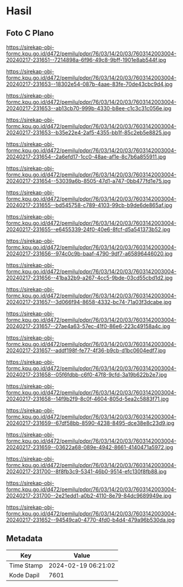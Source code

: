 # Hasil

## Foto C Plano

https://sirekap-obj-formc.kpu.go.id/d472/pemilu/pdpr/76/03/14/20/03/7603142003004-20240217-231651--7214898a-6f96-49c8-9bff-1901e8ab544f.jpg

https://sirekap-obj-formc.kpu.go.id/d472/pemilu/pdpr/76/03/14/20/03/7603142003004-20240217-231653--18302e54-087b-4aae-83fe-70de43cbc9d4.jpg

https://sirekap-obj-formc.kpu.go.id/d472/pemilu/pdpr/76/03/14/20/03/7603142003004-20240217-231653--ab13cb70-999b-4330-b8ee-c1c3c31c056e.jpg

https://sirekap-obj-formc.kpu.go.id/d472/pemilu/pdpr/76/03/14/20/03/7603142003004-20240217-231653--b35e22e4-2af5-4355-bb1f-85c2eb5e8825.jpg

https://sirekap-obj-formc.kpu.go.id/d472/pemilu/pdpr/76/03/14/20/03/7603142003004-20240217-231654--2a6efd17-1cc0-48ae-af1e-8c7b6a855911.jpg

https://sirekap-obj-formc.kpu.go.id/d472/pemilu/pdpr/76/03/14/20/03/7603142003004-20240217-231654--53039a6b-8505-47d1-a747-0bb477fd1e75.jpg

https://sirekap-obj-formc.kpu.go.id/d472/pemilu/pdpr/76/03/14/20/03/7603142003004-20240217-231655--bd545758-c789-4103-99cb-b9de6de865af.jpg

https://sirekap-obj-formc.kpu.go.id/d472/pemilu/pdpr/76/03/14/20/03/7603142003004-20240217-231655--e6455339-24f0-40e6-8fcf-d5a541373b52.jpg

https://sirekap-obj-formc.kpu.go.id/d472/pemilu/pdpr/76/03/14/20/03/7603142003004-20240217-231656--974c0c9b-baaf-4790-9df7-a65896446020.jpg

https://sirekap-obj-formc.kpu.go.id/d472/pemilu/pdpr/76/03/14/20/03/7603142003004-20240217-231656--41ba32b9-a267-4cc5-9bde-03cd55cbd1d2.jpg

https://sirekap-obj-formc.kpu.go.id/d472/pemilu/pdpr/76/03/14/20/03/7603142003004-20240217-231657--3d066f94-8658-4332-bc74-71a03f3dcabe.jpg

https://sirekap-obj-formc.kpu.go.id/d472/pemilu/pdpr/76/03/14/20/03/7603142003004-20240217-231657--27ae4a63-57ec-41f0-86e6-223c49158a4c.jpg

https://sirekap-obj-formc.kpu.go.id/d472/pemilu/pdpr/76/03/14/20/03/7603142003004-20240217-231657--addf198f-fe77-4f36-b9cb-d1bc0604edf7.jpg

https://sirekap-obj-formc.kpu.go.id/d472/pemilu/pdpr/76/03/14/20/03/7603142003004-20240217-231658--05f6fdbb-c6f0-47f8-9cfd-3a19b622b2e7.jpg

https://sirekap-obj-formc.kpu.go.id/d472/pemilu/pdpr/76/03/14/20/03/7603142003004-20240217-231658--14f9b2f9-8c0f-4604-805d-5ea2c5883f71.jpg

https://sirekap-obj-formc.kpu.go.id/d472/pemilu/pdpr/76/03/14/20/03/7603142003004-20240217-231659--67df58bb-8590-4238-8495-dce38e8c23d9.jpg

https://sirekap-obj-formc.kpu.go.id/d472/pemilu/pdpr/76/03/14/20/03/7603142003004-20240217-231659--03622a68-089e-4942-8661-4140471a5972.jpg

https://sirekap-obj-formc.kpu.go.id/d472/pemilu/pdpr/76/03/14/20/03/7603142003004-20240217-231700--8f8fb3c9-5341-46b0-9514-efc130f8fb88.jpg

https://sirekap-obj-formc.kpu.go.id/d472/pemilu/pdpr/76/03/14/20/03/7603142003004-20240217-231700--2e21edd1-a0b2-4110-8e79-84dc9689949e.jpg

https://sirekap-obj-formc.kpu.go.id/d472/pemilu/pdpr/76/03/14/20/03/7603142003004-20240217-231652--94549ca0-4770-4fd0-b4d4-479a96b530da.jpg


## Metadata

| Key        | Value               |
| ---------- | ------------------- |
| Time Stamp | 2024-02-19 06:21:02 |
| Kode Dapil | 7601                |



